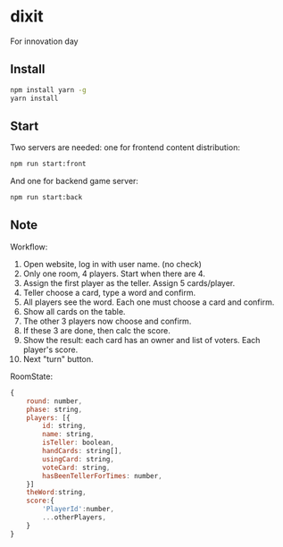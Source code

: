 # dixit
For innovation day

## Install
```bash
npm install yarn -g
yarn install
```

## Start
Two servers are needed: one for frontend content distribution:
```bash
npm run start:front
```

And one for backend game server:
```bash
npm run start:back
```


## Note

Workflow:
1. Open website, log in with user name. (no check)
2. Only one room, 4 players. Start when there are 4.
3. Assign the first player as the teller. Assign 5 cards/player.
4. Teller choose a card, type a word and confirm.
5. All players see the word.   Each one must choose a card and confirm.
6. Show all cards on the table.
7. The other 3 players now choose and confirm.
8. If these 3 are done, then calc the score. 
9. Show the result: each card has an owner and list of voters.  Each player's score.
10. Next "turn" button.

RoomState:
```js
{
	round: number,
	phase: string,
	players: [{
		id: string,
		name: string,
		isTeller: boolean,
		handCards: string[],
		usingCard: string,
		voteCard: string,
		hasBeenTellerForTimes: number,
	}]
	theWord:string,
	score:{
		'PlayerId':number,
		...otherPlayers,
	}
}
```